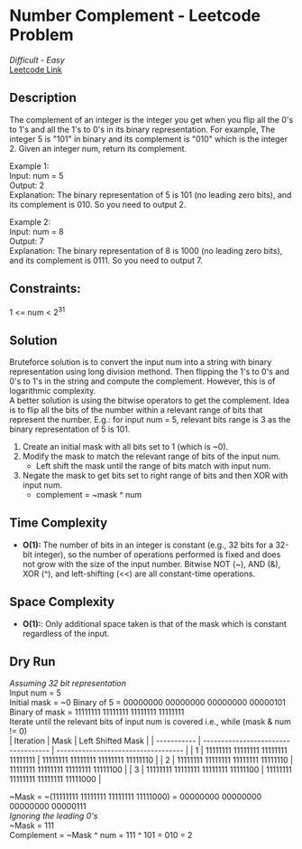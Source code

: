 # Number Complement - Leetcode Problem

*Difficult - Easy*  
[Leetcode Link](https://leetcode.com/problems/number-complement/description/)  

## Description
The complement of an integer is the integer you get when you flip all the 0's to 1's and all the 1's to 0's in its binary representation.
For example, The integer 5 is "101" in binary and its complement is "010" which is the integer 2.
Given an integer num, return its complement.  

Example 1:  
Input: num = 5  
Output: 2  
Explanation: The binary representation of 5 is 101 (no leading zero bits), and its complement is 010. So you need to output 2.  

Example 2:  
Input: num = 8  
Output: 7  
Explanation: The binary representation of 8 is 1000 (no leading zero bits), and its complement is 0111. So you need to output 7.  
 

## Constraints:
1 <= num < 2<sup>31</sup>  

## Solution
Bruteforce solution is to convert the input num into a string with binary representation using long division methond. Then flipping the 1's to 0's and 0's to 1's in the string and compute the complement. However, this is of logarithmic complexity.  
A better solution is using the bitwise operators to get the complement. Idea is to flip all the bits of the number within a relevant range of bits that represent the number. E.g.: for input num = 5, relevant bits range is 3 as the binary representation of 5 is 101.
1. Create an initial mask with all bits set to 1 (which is ~0).
2. Modify the mask to match the relevant range of bits of the input num.
    * Left shift the mask until the range of bits match with input num.
3. Negate the mask to get bits set to right range of bits and then XOR with input num.
    * complement = ~mask ^ num

## Time Complexity
* **O(1):** The number of bits in an integer is constant (e.g., 32 bits for a 32-bit integer), so the number of operations performed is fixed and does not grow with the size of the input number. Bitwise NOT (~), AND (&), XOR (^), and left-shifting (<<) are all constant-time operations.

## Space Complexity
* **O(1):**: Only additional space taken is that of the mask which is constant regardless of the input.

## Dry Run
*Assuming 32 bit representation*  
Input num = 5  
Initial mask = ~0
Binary of 5 =    00000000 00000000 00000000 00000101  
Binary of mask = 11111111 11111111 11111111 11111111  
Iterate until the relevant bits of input num is covered i.e., while (mask & num != 0)  
|  Iteration  |                 Mask                |          Left Shifted Mask          |
| ----------- | ----------------------------------- | ----------------------------------- |
|      1      | 11111111 11111111 11111111 11111111 | 11111111 11111111 11111111 11111110 |
|      2      | 11111111 11111111 11111111 11111110 | 11111111 11111111 11111111 11111100 |
|      3      | 11111111 11111111 11111111 11111100 | 11111111 11111111 11111111 11111000 |

~Mask = ~(11111111 11111111 11111111 11111000) = 00000000 00000000 00000000 00000111  
*Ignoring the leading 0's*  
~Mask = 111   
Complement = ~Mask ^ num = 111 ^ 101 = 010 = 2